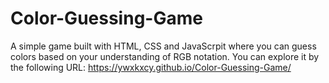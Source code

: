 # Color-Guessing-Game

A simple game built with HTML, CSS and JavaScrpit where you can guess colors based on your understanding of RGB notation. You can explore it by the following URL: https://ywxkxcy.github.io/Color-Guessing-Game/